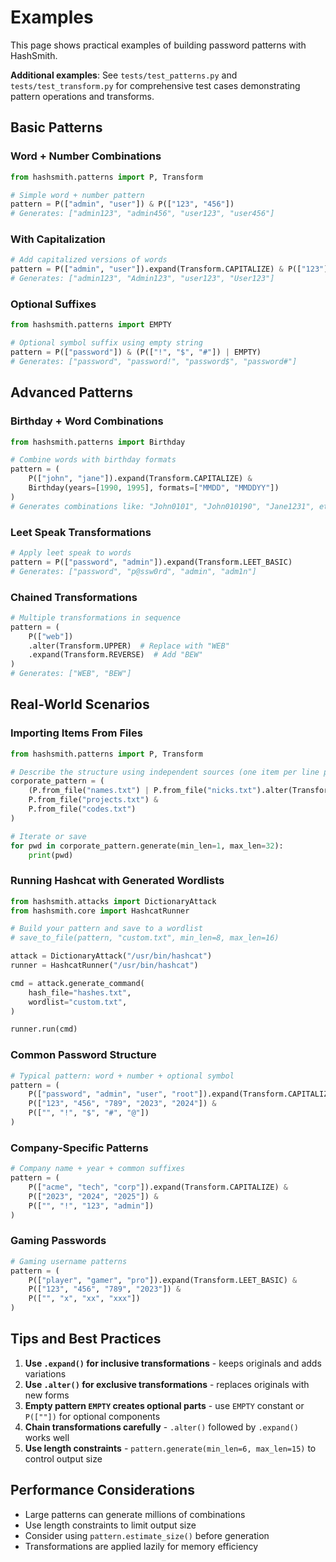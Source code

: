 # Examples

This page shows practical examples of building password patterns with HashSmith.

**Additional examples**: See `tests/test_patterns.py` and `tests/test_transform.py` for comprehensive test cases demonstrating pattern operations and transforms.

## Basic Patterns

### Word + Number Combinations

```python
from hashsmith.patterns import P, Transform

# Simple word + number pattern
pattern = P(["admin", "user"]) & P(["123", "456"])
# Generates: ["admin123", "admin456", "user123", "user456"]
```

### With Capitalization

```python
# Add capitalized versions of words
pattern = P(["admin", "user"]).expand(Transform.CAPITALIZE) & P(["123"])
# Generates: ["admin123", "Admin123", "user123", "User123"]
```

### Optional Suffixes

```python
from hashsmith.patterns import EMPTY

# Optional symbol suffix using empty string
pattern = P(["password"]) & (P(["!", "$", "#"]) | EMPTY)
# Generates: ["password", "password!", "password$", "password#"]
```

## Advanced Patterns

### Birthday + Word Combinations

```python
from hashsmith.patterns import Birthday

# Combine words with birthday formats
pattern = (
    P(["john", "jane"]).expand(Transform.CAPITALIZE) &
    Birthday(years=[1990, 1995], formats=["MMDD", "MMDDYY"])
)
# Generates combinations like: "John0101", "John010190", "Jane1231", etc.
```

### Leet Speak Transformations

```python
# Apply leet speak to words
pattern = P(["password", "admin"]).expand(Transform.LEET_BASIC)
# Generates: ["password", "p@ssw0rd", "admin", "adm1n"]
```

### Chained Transformations

```python
# Multiple transformations in sequence
pattern = (
    P(["web"])
    .alter(Transform.UPPER)  # Replace with "WEB"
    .expand(Transform.REVERSE)  # Add "BEW"
)
# Generates: ["WEB", "BEW"]
```

## Real-World Scenarios

### Importing Items From Files

```python
from hashsmith.patterns import P, Transform

# Describe the structure using independent sources (one item per line per file)
corporate_pattern = (
    (P.from_file("names.txt") | P.from_file("nicks.txt").alter(Transform.CAPITALIZE)) &
    P.from_file("projects.txt") &
    P.from_file("codes.txt")
)

# Iterate or save
for pwd in corporate_pattern.generate(min_len=1, max_len=32):
    print(pwd)
```

### Running Hashcat with Generated Wordlists

```python
from hashsmith.attacks import DictionaryAttack
from hashsmith.core import HashcatRunner

# Build your pattern and save to a wordlist
# save_to_file(pattern, "custom.txt", min_len=8, max_len=16)

attack = DictionaryAttack("/usr/bin/hashcat")
runner = HashcatRunner("/usr/bin/hashcat")

cmd = attack.generate_command(
    hash_file="hashes.txt",
    wordlist="custom.txt",
)

runner.run(cmd)
```

### Common Password Structure

```python
# Typical pattern: word + number + optional symbol
pattern = (
    P(["password", "admin", "user", "root"]).expand(Transform.CAPITALIZE) &
    P(["123", "456", "789", "2023", "2024"]) &
    P(["", "!", "$", "#", "@"])
)
```

### Company-Specific Patterns

```python
# Company name + year + common suffixes
pattern = (
    P(["acme", "tech", "corp"]).expand(Transform.CAPITALIZE) &
    P(["2023", "2024", "2025"]) &
    P(["", "!", "123", "admin"])
)
```

### Gaming Passwords

```python
# Gaming username patterns
pattern = (
    P(["player", "gamer", "pro"]).expand(Transform.LEET_BASIC) &
    P(["123", "456", "789", "2023"]) &
    P(["", "x", "xx", "xxx"])
)
```

## Tips and Best Practices

1. **Use `.expand()` for inclusive transformations** - keeps originals and adds variations
2. **Use `.alter()` for exclusive transformations** - replaces originals with new forms
3. **Empty pattern `EMPTY` creates optional parts** - use `EMPTY` constant or `P([""])` for optional components
4. **Chain transformations carefully** - `.alter()` followed by `.expand()` works well
5. **Use length constraints** - `pattern.generate(min_len=6, max_len=15)` to control output size

## Performance Considerations

- Large patterns can generate millions of combinations
- Use length constraints to limit output size
- Consider using `pattern.estimate_size()` before generation
- Transformations are applied lazily for memory efficiency

